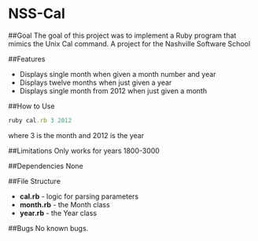 NSS-Cal
=======

##Goal
The goal of this project was to implement a Ruby program that mimics the Unix Cal command.  A project for the Nashville Software School

##Features
* Displays single month when given a month number and year
* Displays twelve months when just given a year
* Displays single month from 2012 when just given a month

##How to Use
```ruby
ruby cal.rb 3 2012
```

where 3 is the month and 2012 is the year

##Limitations
Only works for years 1800-3000

##Dependencies
None

##File Structure
+ **cal.rb** - logic for parsing parameters
+ **month.rb** - the Month class
+ **year.rb** - the Year class

##Bugs
No known bugs.




